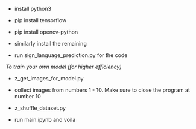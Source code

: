 - install python3
- pip install tensorflow
- pip install opencv-python
- similarly install the remaining

- run sign_language_prediction.py for the code

_To train your own model (for higher efficiency)_

- z_get_images_for_model.py
- collect images from numbers 1 - 10. Make sure to close the program at number 10

- z_shuffle_dataset.py
- run main.ipynb and voila
